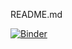 README.md

[![Binder](https://mybinder.org/badge.svg)](https://mybinder.org/v2/gh/tungpatrick/mybindertest/master)